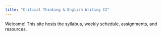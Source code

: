 ```yaml
---
title: "Critical Thinking & English Writing II"
---
```


Welcome! This site hosts the syllabus, weekly schedule, assignments, and resources.

